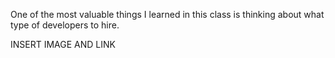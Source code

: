 One of the most valuable things I learned in this class is thinking about what type of developers to hire. 

INSERT IMAGE AND LINK

